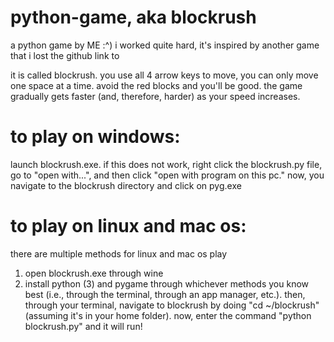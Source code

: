 # python-game, aka blockrush
a python game by ME :^) i worked quite hard, it's inspired by another game that i lost the github link to

it is called blockrush. you use all 4 arrow keys to move, you can only move one space at a time. avoid the red blocks and you'll be good. the game gradually gets faster (and, therefore, harder) as your speed increases.

# to play on windows:
launch blockrush.exe. if this does not work, right click the blockrush.py file, go to "open with...", and then click "open with program on this pc." now, you navigate to the blockrush directory and click on pyg.exe
# to play on linux and mac os:
there are multiple methods for linux and mac os play
1. open blockrush.exe through wine
2. install python (3) and pygame through whichever methods you know best (i.e., through the terminal, through an app manager, etc.). then, through your terminal, navigate to blockrush by doing "cd ~/blockrush" (assuming it's in your home folder). now, enter the command "python blockrush.py" and it will run!
